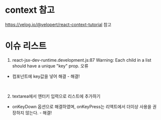 # context 참고
https://velog.io/@velopert/react-context-tutorial 참고


# 이슈 리스트


1. react-jsx-dev-runtime.development.js:87 Warning: Each child in a list should have a unique "key" prop. 오류   
-  컴포넌트에 key값을 넣어 해결 - 해결!

<br/>

2. textarea에서 엔터키 입력으로 리스트에 추가하기   
- onKeyDown 옵션으로 해결하였며, onKeyPress는 리액트에서 더이상 사용을 권장하지 않는다. - 해결!

<br/>